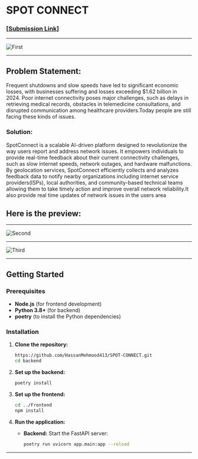 # SPOT CONNECT

### [[Submission Link](https://lablab.ai/event/ai-for-connectivity-hackathon-building-resilient-networks/default/spot-connect)]


---

![First](Images/cover.png)

---

## Problem Statement:
Frequent shutdowns and slow speeds have led to significant economic losses, with businesses suffering and losses exceeding $1.62 billion in 2024. Poor internet connectivity poses major challenges, such as delays in retrieving medical records, obstacles in telemedicine consultations, and disrupted communication among healthcare providers.Today people are still facing these kinds of issues.

### Solution:
SpotConnect is a scalable AI-driven platform designed to revolutionize the way users report and address network issues. It empowers individuals to provide real-time feedback about their current connectivity challenges, such as slow internet speeds, network outages, and hardware malfunctions. By geolocation services, SpotConnect efficiently collects and analyzes feedback data to notify nearby organizations including internet service providers(ISPs), local authorities, and community-based technical teams allowing them to take timely action and improve overall network reliability.It also provide real time updates of network issues in the users area


## Here is the preview:


---

![Second](Images/fronte.png)

---

![Third](Images/nearby.png)




---

## Getting Started

### Prerequisites

- **Node.js** (for frontend development)
- **Python 3.8+** (for backend)
- **poetry** (to install the  Python dependencies)

### Installation

1. **Clone the repository:**
   ```bash
   https://github.com/HassanMehmood413/SPOT-CONNECT.git
   cd backend
   ```

2. **Set up the backend:**
   ```bash
   poetry install
   ```

3. **Set up the frontend:**
   ```bash
   cd ../Frontend
   npm install
   ```

4. **Run the application:**
   - **Backend:** Start the FastAPI server:
     ```bash
     poetry run uvicorn app.main:app --reload
     ```
---

